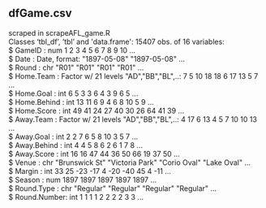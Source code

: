 
## dfGame.csv  
scraped in scrapeAFL_game.R  
Classes ‘tbl_df’, ‘tbl’ and 'data.frame':	15407 obs. of  16 variables:  
 $ GameID      : num  1 2 3 4 5 6 7 8 9 10 ...  
 $ Date        : Date, format: "1897-05-08" "1897-05-08" ...  
 $ Round       : chr  "R01" "R01" "R01" "R01" ...  
 $ Home.Team   : Factor w/ 21 levels "AD","BB","BL",..: 7 5 10 18 18 6 17 13 5 7 ...  
 $ Home.Goal   : int  6 5 3 3 6 4 3 9 6 5 ...  
 $ Home.Behind : int  13 11 6 9 4 6 8 10 5 9 ...  
 $ Home.Score  : int  49 41 24 27 40 30 26 64 41 39 ...  
 $ Away.Team   : Factor w/ 21 levels "AD","BB","BL",..: 4 17 6 13 4 5 7 10 10 13 ...  
 $ Away.Goal   : int  2 2 7 6 5 8 10 3 5 7 ...  
 $ Away.Behind : int  4 4 5 8 6 2 6 1 7 8 ...  
 $ Away.Score  : int  16 16 47 44 36 50 66 19 37 50 ...  
 $ Venue       : chr  "Brunswick St" "Victoria Park" "Corio Oval" "Lake Oval" ...  
 $ Margin      : int  33 25 -23 -17 4 -20 -40 45 4 -11 ...  
 $ Season      : num  1897 1897 1897 1897 1897 ...  
 $ Round.Type  : chr  "Regular" "Regular" "Regular" "Regular" ...  
 $ Round.Number: int  1 1 1 1 2 2 2 2 3 3 ...  
